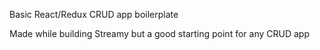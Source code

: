 Basic React/Redux CRUD app boilerplate

Made while building Streamy but a good starting point for any CRUD app
